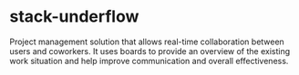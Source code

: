 # stack-underflow

Project management solution that allows real-time collaboration between users and coworkers. It uses boards to provide an overview of the existing work situation and help improve communication and overall effectiveness.
